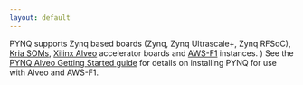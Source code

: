 ```yaml
---
layout: default
---
```


PYNQ supports Zynq based boards (Zynq, Zynq Ultrascale+, Zynq RFSoC), [Kria SOMs](https://www.xilinx.com/products/som/kria.html), [Xilinx Alveo](https://www.xilinx.com/products/boards-and-kits/alveo.html) accelerator boards and [AWS-F1](https://aws.amazon.com/ec2/instance-types/f1/) instances.
)
See the [PYNQ Alveo Getting Started guide](https://pynq.readthedocs.io/en/latest/getting_started/alveo_getting_started.html) for details on installing PYNQ for use with Alveo and AWS-F1. 

